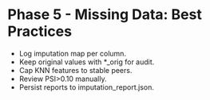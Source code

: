 # Phase 5 - Missing Data: Best Practices

- Log imputation map per column.
- Keep original values with *_orig for audit.
- Cap KNN features to stable peers.
- Review PSI>0.10 manually.
- Persist reports to imputation_report.json.
